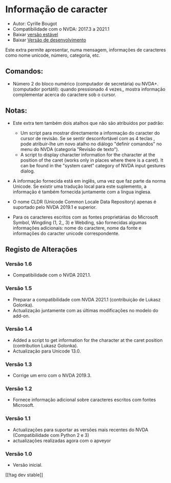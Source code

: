 # Informação de caracter #

* Autor: Cyrille Bougot
* Compatibilidade com o NVDA: 2017.3 a 2021.1
* Baixar [versão estável][1]
* Baixar [Versão de desenvolvimento][2]

Este extra permite apresentar, numa mensagem, informações de caracteres como
nome unicode, número, categoria, etc.


## Comandos:

* Número 2 do bloco numérico (computador de secretária) ou
  NVDA+. (computador portátil): quando pressionado 4 vezes,, mostra
  informação complementar acerca do caractere sob o cursor.


## Notas:

* Este extra tem também dois atalhos que não são atribuídos por padrão:

    * Um script para mostrar directamente a informação do caracter do cursor
      de revisão. Se se sentir desconfortável com as 4 teclas , pode
      atribuir-lhe um novo atalho no diálogo "definir comandos" no menu do
      NVDA (categoria "Revisão de texto").
    * A script to display character information for the character at the
      position of the caret (works only in places where there is a
      caret). It can be found in the "system caret" category of NVDA input
      gestures dialog.

* A informação fornecida está em inglês, uma vez que faz parte da norma
  Unicode. Se existir uma tradução local para este suplemento, a informação
  é também fornecida juntamente com a língua inglesa.
* O nome CLDR (Unicode Common Locale Data Repository) apenas é suportado
  pelo NVDA 2019.1 e superior.
* Para os caracteres escritos com as fontes proprietárias do Microsoft
  Symbol, Wingding (1, 2,, 3) e Webding, são fornecidas algumas informações
  adicionais: nome do caractere, nome da fonte e informações do caracter
  unicode correspondente.


## Registo de Alterações

### Versão 1.6

* Compatibilidade com o NVDA 2021.1.

### Versão 1.5

* Preparar a compatibilidade com NVDA 2021.1 (contribuição de Lukasz
  Golonka).
* Actualização juntamente com as últimas modificações no modelo do add-on.

### Versão 1.4

* Added a script to get information for the character at the caret position
  (contribution Lukasz Golonka).
* Actualização para Unicode 13.0.

### Versão 1.3

* Corrige um erro com o NVDA 2019.3.


### Versão 1.2

* Fornece informação adicional sobre caracteres escritos com fontes
  Microsoft.


### Versão 1.1

* Actualizações para suportar as versões mais recentes do NVDA
  (Compatibilidade com Python 2 e 3)
* actualizações realizadas agora com o apveyor


### Versão 1.0

* Versão inicial.

[[!tag dev stable]]

[1]: https://addons.nvda-project.org/files/get.php?file=chari

[2]: https://addons.nvda-project.org/files/get.php?file=chari-dev
